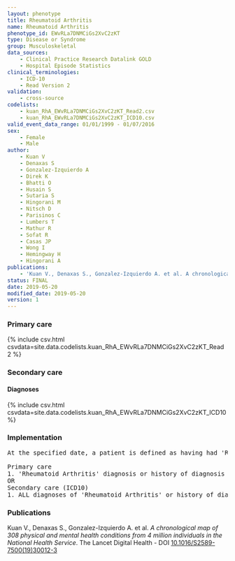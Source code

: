 ```yaml
---
layout: phenotype
title: Rheumatoid Arthritis
name: Rheumatoid Arthritis
phenotype_id: EWvRLa7DNMCiGs2XvC2zKT 
type: Disease or Syndrome
group: Musculoskeletal
data_sources: 
    - Clinical Practice Research Datalink GOLD
    - Hospital Episode Statistics
clinical_terminologies: 
    - ICD-10
    - Read Version 2
validation: 
    - cross-source
codelists: 
    - kuan_RhA_EWvRLa7DNMCiGs2XvC2zKT_Read2.csv
    - kuan_RhA_EWvRLa7DNMCiGs2XvC2zKT_ICD10.csv
valid_event_data_range: 01/01/1999 - 01/07/2016
sex: 
    - Female
    - Male
author: 
    - Kuan V
    - Denaxas S
    - Gonzalez-Izquierdo A
    - Direk K
    - Bhatti O
    - Husain S
    - Sutaria S
    - Hingorani M
    - Nitsch D
    - Parisinos C
    - Lumbers T
    - Mathur R
    - Sofat R
    - Casas JP
    - Wong I
    - Hemingway H
    - Hingorani A
publications: 
    - 'Kuan V., Denaxas S., Gonzalez-Izquierdo A. et al. A chronological map of 308 physical and mental health conditions from 4 million individuals in the National Health Service. The Lancet Digital Health - DOI: 10.1016/S2589-7500(19)30012-3' 
status: FINAL
date: 2019-05-20
modified_date: 2019-05-20
version: 1
---
```

### Primary care 
{% include csv.html csvdata=site.data.codelists.kuan_RhA_EWvRLa7DNMCiGs2XvC2zKT_Read2 %}
### Secondary care 
#### Diagnoses 
{% include csv.html csvdata=site.data.codelists.kuan_RhA_EWvRLa7DNMCiGs2XvC2zKT_ICD10 %}
### Implementation 
<pre>At the specified date, a patient is defined as having had 'Rheumatoid Arthritis' IF they meet the criteria for any of the following on or before the specified date. The earliest date on which the individual meets any of the following criteria on or before the specified date is defined as the first event date:

Primary care
1. 'Rheumatoid Arthritis' diagnosis or history of diagnosis during a consultation 
OR
Secondary care (ICD10)
1. ALL diagnoses of 'Rheumatoid Arthritis' or history of diagnosis during a hospitalization</pre> 
 
### Publications 
Kuan V., Denaxas S., Gonzalez-Izquierdo A. et al. _A chronological map of 308 physical and mental health conditions from 4 million individuals in the National Health Service_. The Lancet Digital Health - DOI <a href='https://www.thelancet.com/journals/landig/article/PIIS2589-7500(19)30012-3/fulltext'>10.1016/S2589-7500(19)30012-3</a>